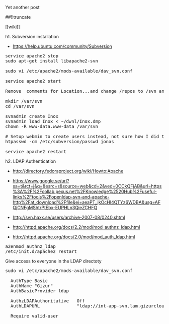 Yet another post

[meta:author]: <> (Jonas Colmsjo)
[meta:title]: <> (Subversion-installation.md)
[meta:date]: <> (2012-01-01)
[meta:nested:key]: <> (Metadata value)

##!!truncate


[[wiki]]

h1. Subversion installation

* https://help.ubuntu.com/community/Subversion

<pre>
service apache2 stop
sudo apt-get install libapache2-svn

sudo vi /etc/apache2/mods-available/dav_svn.conf

service apache2 start

Remove  comments for Location...and change /repos to /svn and change path for passwd file to /etc/svn-auth-conf 

mkdir /var/svn
cd /var/svn

svnadmin create Inox
svnadmin load Inox < ~/dwnl/Inox.dmp
chown -R www-data.www-data /var/svn

# Setup webmin to create users instead, not sure how I did this though
htpasswd -cm /etc/subversion/passwd jonas

service apache2 restart
</pre>



h2. LDAP Authentication

* http://directory.fedoraproject.org/wiki/Howto:Apache

* https://www.google.se/url?sa=t&rct=j&q=&esrc=s&source=web&cd=2&ved=0CCkQFjAB&url=https%3A%2F%2Fcollab.pexus.net%2FKnowledge%2520Hub%2Fuseful-links%2Ftools%2Fopenldap-svn-and-apache-http%2Fat_download%2Ffile&ei=aeaPT_jkOcHl4QTYz6WDBA&usg=AFQjCNFgMShtrPtEbx-EUPHLn3QieZCHFQ
* http://svn.haxx.se/users/archive-2007-08/0240.shtml


* http://httpd.apache.org/docs/2.2/mod/mod_authnz_ldap.html
* http://httpd.apache.org/docs/2.0/mod/mod_auth_ldap.html


<pre>
a2enmod authnz_ldap
/etc/init.d/apache2 restart
</pre>
Give access to everyone in the LDAP directoty

<pre>
sudo vi /etc/apache2/mods-available/dav_svn.conf

  AuthType Basic
  AuthName "Gizur"
  AuthBasicProvider ldap

  AuthzLDAPAuthoritative   Off
  AuthLDAPURL              "ldap://int-app-svn.lam.gizurcloud.com:389/ou=People,dc=gizur,dc=com"

  Require valid-user
</pre>

<pre>
